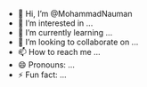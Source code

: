 - 👋 Hi, I’m @MohammadNauman
- 👀 I’m interested in ...
- 🌱 I’m currently learning ...
- 💞️ I’m looking to collaborate on ...
- 📫 How to reach me ...
- 😄 Pronouns: ...
- ⚡ Fun fact: ...

<!---
MohammadNauman/MohammadNauman is a ✨ special ✨ repository because its `README.md` (this file) appears on your GitHub profile.
You can click the Preview link to take a look at your changes.
--->
